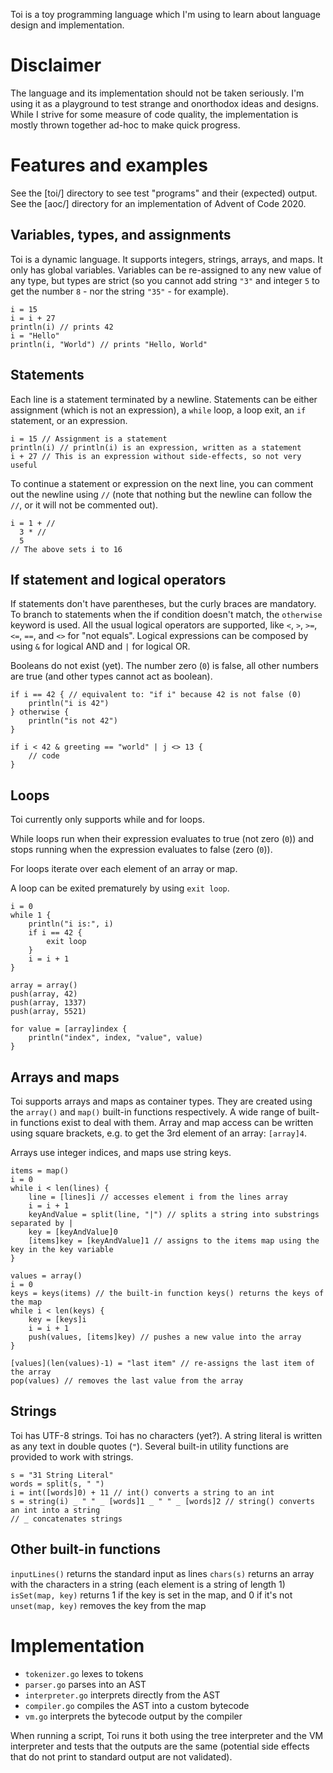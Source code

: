 Toi is a toy programming language which I'm using to learn about language
design and implementation.


# Disclaimer
The language and its implementation should not be taken seriously. I'm using it
as a playground to test strange and onorthodox ideas and designs. While I strive
for some measure of code quality, the implementation is mostly thrown together
ad-hoc to make quick progress.


# Features and examples
See the [toi/] directory to see test "programs" and their (expected) output.
See the [aoc/] directory for an implementation of Advent of Code 2020.


## Variables, types, and assignments
Toi is a dynamic language. It supports integers, strings, arrays, and maps. It
only has global variables. Variables can be re-assigned to any new value of any
type, but types are strict (so you cannot add string `"3"` and integer `5` to
get the number `8` - nor the string `"35"` - for example).

```
i = 15
i = i + 27
println(i) // prints 42
i = "Hello"
println(i, "World") // prints "Hello, World"
```


## Statements
Each line is a statement terminated by a newline. Statements can be either
assignment (which is not an expression), a `while` loop, a loop exit, an `if`
statement, or an expression.

```
i = 15 // Assignment is a statement
println(i) // println(i) is an expression, written as a statement
i + 27 // This is an expression without side-effects, so not very useful
```

To continue a statement or expression on the next line, you can comment out the
newline using `//` (note that nothing but the newline can follow the `//`, or it
will not be commented out).

```
i = 1 + //
  3 * //
  5
// The above sets i to 16
```


## If statement and logical operators
If statements don't have parentheses, but the curly braces are mandatory. To
branch to statements when the if condition doesn't match, the `otherwise`
keyword is used.
All the usual logical operators are supported, like `<`, `>`, `>=`, `<=`, `==`,
and `<>` for "not equals".
Logical expressions can be composed by using `&` for logical AND and `|` for
logical OR.

Booleans do not exist (yet). The number zero (`0`) is false, all other numbers
are true (and other types cannot act as boolean).

```
if i == 42 { // equivalent to: "if i" because 42 is not false (0)
    println("i is 42")
} otherwise {
    println("is not 42")
}

if i < 42 & greeting == "world" | j <> 13 {
    // code
}
```


## Loops
Toi currently only supports while and for loops.

While loops run when their expression evaluates to true (not zero (`0`)) and
stops running when the expression evaluates to false (zero (`0`)).

For loops iterate over each element of an array or map.

A loop can be exited prematurely by using `exit loop`.

```
i = 0
while 1 {
    println("i is:", i)
    if i == 42 {
        exit loop
    }
    i = i + 1
}
```

```
array = array()
push(array, 42)
push(array, 1337)
push(array, 5521)

for value = [array]index {
    println("index", index, "value", value)
}
```


## Arrays and maps
Toi supports arrays and maps as container types. They are created using the
`array()` and `map()` built-in functions respectively. A wide range of built-in
functions exist to deal with them. Array and map access can be written using
square brackets, e.g. to get the 3rd element of an array: `[array]4`.

Arrays use integer indices, and maps use string keys.

```
items = map()
i = 0
while i < len(lines) {
    line = [lines]i // accesses element i from the lines array
    i = i + 1
    keyAndValue = split(line, "|") // splits a string into substrings separated by |
    key = [keyAndValue]0
    [items]key = [keyAndValue]1 // assigns to the items map using the key in the key variable
}

values = array()
i = 0
keys = keys(items) // the built-in function keys() returns the keys of the map
while i < len(keys) {
    key = [keys]i
    i = i + 1
    push(values, [items]key) // pushes a new value into the array
}

[values](len(values)-1) = "last item" // re-assigns the last item of the array
pop(values) // removes the last value from the array
```


## Strings
Toi has UTF-8 strings. Toi has no characters (yet?). A string literal is written
as any text in double quotes (`"`). Several built-in utility functions are
provided to work with strings.

```
s = "31 String Literal"
words = split(s, " ")
i = int([words]0) + 11 // int() converts a string to an int
s = string(i) _ " " _ [words]1 _ " " _ [words]2 // string() converts an int into a string
// _ concatenates strings
```


## Other built-in functions
`inputLines()` returns the standard input as lines
`chars(s)` returns an array with the characters in a string (each element is a string of length 1)
`isSet(map, key)` returns 1 if the key is set in the map, and 0 if it's not
`unset(map, key)` removes the key from the map


# Implementation
* `tokenizer.go` lexes to tokens
* `parser.go` parses into an AST
* `interpreter.go` interprets directly from the AST
* `compiler.go` compiles the AST into a custom bytecode
* `vm.go` interprets the bytecode output by the compiler

When running a script, Toi runs it both using the tree interpreter and the VM
interpreter and tests that the outputs are the same (potential side effects that
do not print to standard output are not validated).
